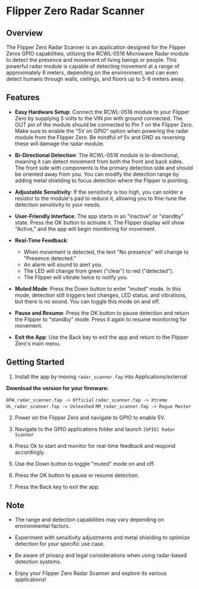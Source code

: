 # Flipper Zero Radar Scanner

## Overview

The Flipper Zero Radar Scanner is an application designed for the Flipper Zeros GPIO capabilities, utilizing the RCWL-0516 Microwave Radar module to detect the presence and movement of living beings or people. This powerful radar module is capable of detecting movement at a range of approximately 8 meters, depending on the environment, and can even detect humans through walls, ceilings, and floors up to 5-6 meters away.

## Features

- **Easy Hardware Setup**: Connect the RCWL-0516 module to your Flipper Zero by supplying 5 volts to the VIN pin with ground connected. The OUT pin of the module should be connected to Pin 7 on the Flipper Zero. Make sure to enable the "5V on GPIO" option when powering the radar module from the Flipper Zero. Be mindful of 5v and GND as reversing these will damage the radar module.

- **Bi-Directional Detection**: The RCWL-0516 module is bi-directional, meaning it can detect movement from both the front and back sides. The front side with components is the primary detection side and should be oriented away from you. You can modify the detection range by adding metal shielding to focus detection where the Flipper is pointing.

- **Adjustable Sensitivity**: If the sensitivity is too high, you can solder a resistor to the module's pad to reduce it, allowing you to fine-tune the detection sensitivity to your needs.

- **User-Friendly Interface**: The app starts in an "inactive" or "standby" state. Press the OK button to activate it. The Flipper display will show "Active," and the app will begin monitoring for movement.

- **Real-Time Feedback**:
  - When movement is detected, the text "No presence" will change to "Presence detected."
  - An alarm will sound to alert you.
  - The LED will change from green ("clear") to red ("detected").
  - The Flipper will vibrate twice to notify you.
  
- **Muted Mode**: Press the Down button to enter "muted" mode. In this mode, detection still triggers text changes, LED status, and vibrations, but there is no sound. You can toggle this mode on and off.

- **Pause and Resume**: Press the OK button to pause detection and return the Flipper to "standby" mode. Press it again to resume monitoring for movement.

- **Exit the App**: Use the Back key to exit the app and return to the Flipper Zero's main menu.

## Getting Started
1. Install the app by moving ```radar_scanner.fap``` into Applications/external

**Download the version for your firmware:**

```OFW_radar_scanner.fap -> Official```
```radar_scanner.fap -> Xtreme```
```UL_radar_scanner.fap -> Unleashed```
```RM_radar_scanner.fap -> Rogue Master```

2. Power on the Flipper Zero and navigate to GPIO to enable 5V.

3. Navigate to the GPIO applications folder and launch ```[GPIO] Radar Scanner```

4. Press Ok to start and monitor for real-time feedback and respond accordingly.

5. Use the Down button to toggle "muted" mode on and off.

6. Press the OK button to pause or resume detection.

7. Press the Back key to exit the app.

## Note

- The range and detection capabilities may vary depending on environmental factors.

- Experiment with sensitivity adjustments and metal shielding to optimize detection for your specific use case.

- Be aware of privacy and legal considerations when using radar-based detection systems.

- Enjoy your Flipper Zero Radar Scanner and explore its various applications!

